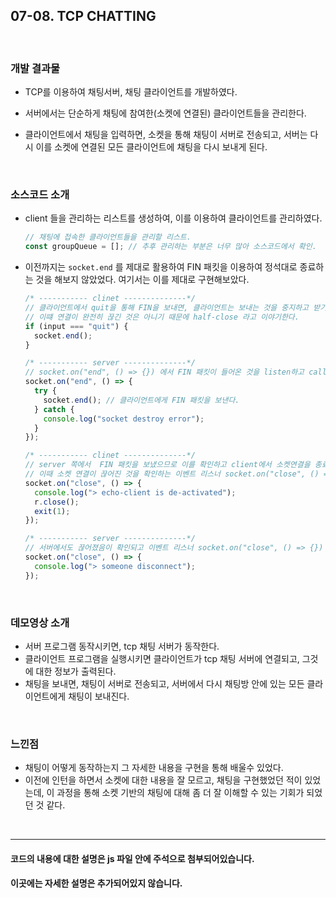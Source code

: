 ## 07-08. TCP CHATTING

<br>

### 개발 결과물

- TCP를 이용하여 채팅서버, 채팅 클라이언트를 개발하였다.

- 서버에서는 단순하게 채팅에 참여한(소켓에 연결된) 클라이언트들을 관리한다.

- 클라이언트에서 채팅을 입력하면, 소켓을 통해 채팅이 서버로 전송되고, 서버는 다시 이를 소켓에 연결된 모든 클라이언트에 채팅을 다시 보내게 된다.

<br/>

### 소스코드 소개

- client 들을 관리하는 리스트를 생성하여, 이를 이용하여 클라이언트를 관리하였다.

  ```js
  // 채팅에 접속한 클라이언트들을 관리할 리스트.
  const groupQueue = []; // 추후 관리하는 부분은 너무 많아 소스코드에서 확인.
  ```

- 이전까지는 `socket.end` 를 제대로 활용하여 FIN 패킷을 이용하여 정석대로 종료하는 것을 해보지 않았었다. 여기서는 이를 제대로 구현해보았다.

  ```js
  /* ----------- clinet --------------*/
  // 클라이언트에서 quit을 통해 FIN을 보내면, 클라이언트는 보내는 것을 중지하고 받기만 할 수 있게 된다.
  // 이떄 연결이 완전히 끊긴 것은 아니기 때문에 half-close 라고 이야기한다.
  if (input === "quit") {
    socket.end();
  }

  /* ----------- server --------------*/
  // socket.on("end", () => {}) 에서 FIN 패킷이 들어온 것을 listen하고 callback 함수를 수행한다.
  socket.on("end", () => {
    try {
      socket.end(); // 클라이언트에게 FIN 패킷을 보낸다.
    } catch {
      console.log("socket destroy error");
    }
  });

  /* ----------- clinet --------------*/
  // server 쪽에서  FIN 패킷을 보냈으므로 이를 확인하고 client에서 소켓연결을 종료할 것이다.
  // 이때 소켓 연결이 끊어진 것을 확인하는 이벤트 리스너 socket.on("close", () => {}) 가 수행될 것이다.
  socket.on("close", () => {
    console.log("> echo-client is de-activated");
    r.close();
    exit(1);
  });

  /* ----------- server --------------*/
  // 서버에서도 끊어졌음이 확인되고 이벤트 리스너 socket.on("close", () => {}) 가 수행될 것이다.
  socket.on("close", () => {
    console.log("> someone disconnect");
  });
  ```

<br/>

### 데모영상 소개

- 서버 프로그램 동작시키면, tcp 채팅 서버가 동작한다.
- 클라이언트 프로그램을 실행시키면 클라이언트가 tcp 채팅 서버에 연결되고, 그것에 대한 정보가 출력된다.
- 채팅을 보내면, 채팅이 서버로 전송되고, 서버에서 다시 채팅방 안에 있는 모든 클라이언트에게 채팅이 보내진다.

<br/>

### 느낀점

- 채팅이 어떻게 동작하는지 그 자세한 내용을 구현을 통해 배울수 있었다.
- 이전에 인턴을 하면서 소켓에 대한 내용을 잘 모르고, 채팅을 구현했었던 적이 있었는데, 이 과정을 통해 소켓 기반의 채팅에 대해 좀 더 잘 이해할 수 있는 기회가 되었던 것 같다.

<br/>

---

#### 코드의 내용에 대한 설명은 js 파일 안에 주석으로 첨부되어있습니다.

#### 이곳에는 자세한 설명은 추가되어있지 않습니다.
